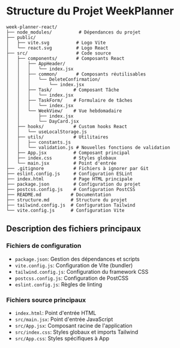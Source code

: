 # Structure du Projet WeekPlanner

```
week-planner-react/
├── node_modules/          # Dépendances du projet
├── public/
│   ├── vite.svg          # Logo Vite
│   └── react.svg         # Logo React
├── src/                  # Code source
│   ├── components/       # Composants React
│   │   ├── AppHeader/
│   │   │   └── index.jsx
│   │   ├── common/       # Composants réutilisables
│   │   │   └── DeleteConfirmation/
│   │   │       └── index.jsx
│   │   ├── Task/        # Composant Tâche
│   │   │   └── index.jsx
│   │   ├── TaskForm/    # Formulaire de tâches
│   │   │   └── index.jsx
│   │   └── WeekView/    # Vue hebdomadaire
│   │       ├── index.jsx
│   │       └── DayCard.jsx
│   ├── hooks/           # Custom hooks React
│   │   └── useLocalStorage.js
│   ├── utils/           # Utilitaires
│   │   ├── constants.js
│   │   └── validation.js # Nouvelles fonctions de validation
│   ├── App.jsx          # Composant principal
│   ├── index.css        # Styles globaux
│   └── main.jsx         # Point d'entrée
├── .gitignore           # Fichiers à ignorer par Git
├── eslint.config.js     # Configuration ESLint
├── index.html           # Page HTML principale
├── package.json         # Configuration du projet
├── postcss.config.js    # Configuration PostCSS
├── README.md           # Documentation
├── structure.md        # Structure du projet
├── tailwind.config.js  # Configuration Tailwind
└── vite.config.js      # Configuration Vite
```

## Description des fichiers principaux

### Fichiers de configuration

- `package.json`: Gestion des dépendances et scripts
- `vite.config.js`: Configuration de Vite (bundler)
- `tailwind.config.js`: Configuration du framework CSS
- `postcss.config.js`: Configuration de PostCSS
- `eslint.config.js`: Règles de linting

### Fichiers source principaux

- `index.html`: Point d'entrée HTML
- `src/main.jsx`: Point d'entrée JavaScript
- `src/App.jsx`: Composant racine de l'application
- `src/index.css`: Styles globaux et imports Tailwind
- `src/App.css`: Styles spécifiques à App
